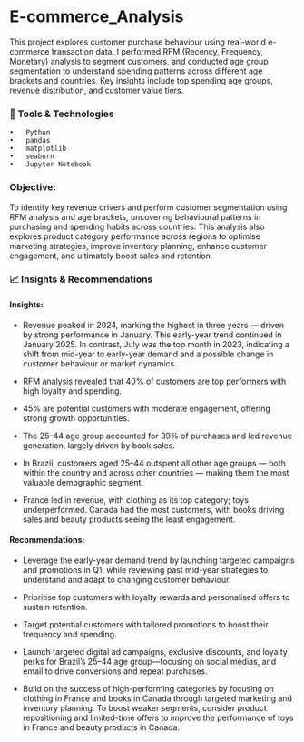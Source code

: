 # E-commerce_Analysis
This project explores customer purchase behaviour using real-world e-commerce transaction data. I performed RFM (Recency, Frequency, Monetary) analysis to segment customers, and conducted age group segmentation to understand spending patterns across different age brackets and countries. Key insights include top spending age groups, revenue distribution, and customer value tiers. 

### 🧰 Tools & Technologies
	•	Python
	•	pandas
	•	matplotlib
	•	seaborn
	•	Jupyter Notebook

### Objective:
To identify key revenue drivers and perform customer segmentation using RFM analysis and age brackets, uncovering behavioural patterns in purchasing and spending habits across countries. This analysis also explores product category performance across regions to optimise marketing strategies, improve inventory planning, enhance customer engagement, and ultimately boost sales and retention.

### 📈 Insights & Recommendations

#### Insights:
- Revenue peaked in 2024, marking the highest in three years — driven by strong performance in January. This early-year trend continued in January 2025. In contrast, July was the top month in 2023, indicating a shift from mid-year to early-year demand and a possible change in customer behaviour or market dynamics.

- RFM analysis revealed that 40% of customers are top performers with high loyalty and spending.

- 45% are potential customers with moderate engagement, offering strong growth opportunities.
  
- The 25–44 age group accounted for 39% of purchases and led revenue generation, largely driven by book sales.
  
- In Brazil, customers aged 25–44 outspent all other age groups — both within the country and across other countries — making them the most valuable demographic segment.

- France led in revenue, with clothing as its top category; toys underperformed. Canada had the most customers, with books driving sales and beauty products seeing the least engagement.

#### Recommendations:
- Leverage the early-year demand trend by launching targeted campaigns and promotions in Q1, while reviewing past mid-year strategies to understand and adapt to changing customer behaviour.

- Prioritise top customers with loyalty rewards and personalised offers to sustain retention.

- Target potential customers with tailored promotions to boost their frequency and spending.

- Launch targeted digital ad campaigns, exclusive discounts, and loyalty perks for Brazil’s 25–44 age group—focusing on social medias, and email to drive conversions and repeat purchases.

- Build on the success of high-performing categories by focusing on clothing in France and books in Canada through targeted marketing and inventory planning. To boost weaker segments, consider product repositioning and limited-time offers to improve the performance of toys in France and beauty products in Canada.
